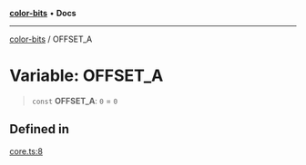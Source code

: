 [**color-bits**](../README.md) • **Docs**

***

[color-bits](../README.md) / OFFSET\_A

# Variable: OFFSET\_A

> `const` **OFFSET\_A**: `0` = `0`

## Defined in

[core.ts:8](https://github.com/romgrk/color-bits/blob/fe184912ae718a47d92a2c4c68ad2db37ba77f3a/src/core.ts#L8)
